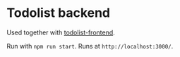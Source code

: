 # Todolist backend

Used together with [todolist-frontend](https://github.com/make91/todolist-frontend).

Run with `npm run start`. Runs at `http://localhost:3000/`.
